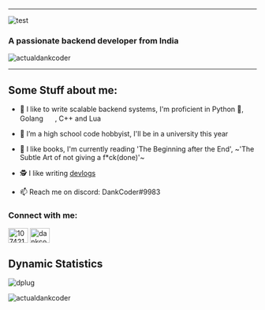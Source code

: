 ----

![test](https://user-images.githubusercontent.com/60839576/162449552-bf1b0ac1-c02f-4aae-89c9-06f728f81007.png)
<h3 align="left">A passionate backend developer from India</h3>
<p align="left"> <img src="https://komarev.com/ghpvc/?username=actualdankcoder&label=Profile%20views&color=0e75b6&style=flat" alt="actualdankcoder" /> </p>
</a> </p>

----

## Some Stuff about me: 

- 🎃 I like to write scalable backend systems, I'm proficient in Python 🐍, Golang <img height=16 width=16 src="https://raw.githubusercontent.com/egonelbre/gophers/master/.thumb/animation/gopher-dance-long-3x.gif"/> , C++ and Lua

- 🌱 I’m a high school code hobbyist, I'll be in a university this year

- 📖 I like books, I'm currently reading 'The Beginning after the End', ~'The Subtle Art of not giving a f*ck(done)'~

- 🕵️ I like writing [devlogs](https://www.dankcoder.me/)

- 📫 Reach me on discord: DankCoder#9983

<h3 align="left">Connect with me:</h3>
<p align="left">
   <a href="https://stackoverflow.com/users/10742105" target="blank"><img align="center" src="https://raw.githubusercontent.com/rahuldkjain/github-profile-readme-generator/master/src/images/icons/Social/stack-overflow.svg" alt="10742105" height="30" width="40" /></a>
   <a href="https://www.youtube.com/c/dankcoder" target="blank"><img align="center" src="https://raw.githubusercontent.com/rahuldkjain/github-profile-readme-generator/master/src/images/icons/Social/youtube.svg" alt="dankcoder" height="30" width="40" /></a>
</p>

## Dynamic Statistics
![dplug](https://api.bakerie.gq/theme-1/488688724948025357)

<p><img align="left" src="https://github-readme-stats.vercel.app/api/top-langs?username=actualdankcoder&show_icons=true&locale=en&layout=compact&theme=radical" alt="actualdankcoder" /></p>
